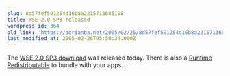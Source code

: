 ```yaml
---
slug: 8d57fef591254d16b8a2215713685108
title: WSE 2.0 SP3 released
wordpress_id: 364
old_link: 'https://adrianba.net/2005/02/25/8d57fef591254d16b8a2215713685108/'
last_modified_at: 2005-02-26T05:50:34.000Z
---
```


The
[
WSE 2.0 SP3 download](http://www.microsoft.com/downloads/details.aspx?familyid=1ba1f631-c3e7-420a-bc1e-ef18bab66122&displaylang=en) was released today. There is also a
[
Runtime Redistributable](http://www.microsoft.com/downloads/details.aspx?familyid=8070e1de-22e1-4c78-ab9f-07a7fcf1b6aa&displaylang=en) to bundle with your apps.
